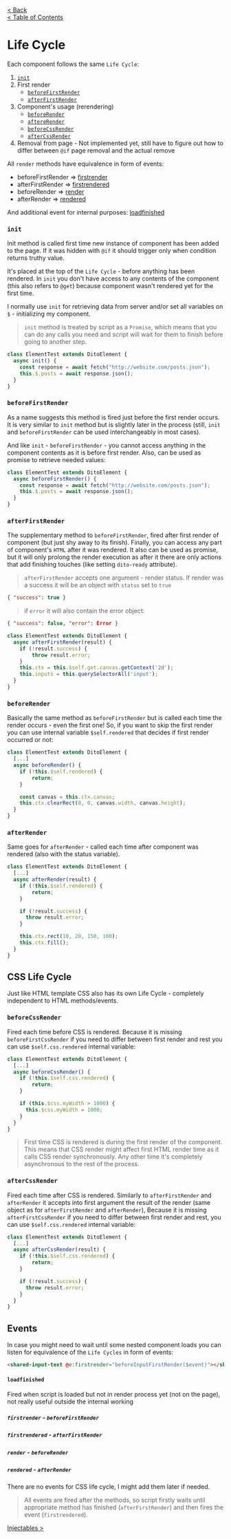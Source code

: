 [< Back](COMPONENTSCOMMUNICATION.md)      
[< Table of Contents](../README.md#advanced-stuff)

# Life Cycle
Each component follows the same `Life Cycle`:
1. [`init`](#init)
2. First render
   - [`beforeFirstRender`](#beforefirstrender)
   - [`afterFirstRender`](#afterfirstrender)
3. Component's usage (rerendering)
    - [`beforeRender`](#beforerender)
    - [`aftereRender`](#afterrender)
    - [`beforeCssRender`](#beforecssrender)
    - [`afterCssRender`](#aftercssrender)
4. Removal from page - Not implemented yet, still have to figure out how to differ between `@if` page 
removal and the actual remove

All `render` methods have equivalence in form of events:
- beforeFirstRender => [firstrender](#firstrender---beforefirstrender)
- afterFirstRender => [firstrendered](#firstrendered---afterfirstrender)
- beforeRender => [render](#render---beforerender)
- afterRender => [rendered](#rendered---afterrender)

And additional event for internal purposes: [loadfinished](#loadfinished)

### `init`

Init method is called first time new instance of component has been added to the page. If it was hidden with `@if`
it should trigger only when condition returns truthy value. 

It's placed at the top of the `Life Cycle` - before anything has been rendered. 
In `init` you don't have access to any contents of the component (this also refers to `@get`) because component wasn't
rendered yet for the first time.

I normally use `init` for retrieving data from server and/or set all variables on `$` - initializing my component.
> `init` method is treated by script as a `Promise`, which means that you can do any calls you need and script will
> wait for them to finish before going to another step.
```js
class ElementTest extends DitoElement {
  async init() {
    const response = await fetch("http://website.com/posts.json");
    this.$.posts = await response.json();
  }
}
```

### `beforeFirstRender`
As a name suggests this method is fired just before the first render occurs. It is very similar to `init` method
but is slightly later in the process (still, `init` and `beforeFirstRender` can be used interchangeably in most cases).

And like `init` - `beforeFirstRender` - you cannot access anything in the component contents as it is before first 
render. Also, can be used as promise to retrieve needed values:
```js
class ElementTest extends DitoElement {
  async beforeFirstRender() {
    const response = await fetch("http://website.com/posts.json");
    this.$.posts = await response.json();
  }
}
```

### `afterFirstRender`
The supplementary method to `beforeFirstRender`, fired after first render of component (but just shy away to its 
finish). Finally, you can access any part of component's `HTML` after it was rendered. It also can be used as 
promise, but it will only prolong the render execution as after it there are only actions that add finishing touches 
(like setting `dito-ready` attribute). 

> `afterFirstRender` accepts one argument - render status. If render was a success it will be an object with `status` 
> set to `true` 
```json
{ "success": true }
```
> if `error` it will also contain the error object:
```json
{ "success": false, "error": Error }
```
```js
class ElementTest extends DitoElement {
  async afterFirstRender(result) {
    if (!result.success) {
        throw result.error;
    }
    this.ctx = this.$self.get.canvas.getContext('2d');
    this.inputs = this.querySelectorAll('input');
  }
}
```

### `beforeRender`
Basically the same method as `beforeFirstRender` but is called each time the render occurs - even the first one! 
So, if you want to skip the first render you can use internal variable `$self.rendered` that decides if first render 
occurred or not:
```js
class ElementTest extends DitoElement {
  [...]
  async beforeRender() {
    if (!this.$self.rendered) {
        return;
    }

    const canvas = this.ctx.canvas;
    this.ctx.clearRect(0, 0, canvas.width, canvas.height);
  }
}
```

### `afterRender`
Same goes for `afterRender` - called each time after component was rendered (also with the status variable).
```js
class ElementTest extends DitoElement {
  [...]
  async afterRender(result) {
    if (!this.$self.rendered) {
        return;
    }

    if (!result.success) {
      throw result.error;
    }

    this.ctx.rect(10, 20, 150, 100);
    this.ctx.fill();
  }
}
```

## CSS Life Cycle
Just like HTML template CSS also has its own Life Cycle - completely independent to HTML methods/events.

### `beforeCssRender`
Fired each time before CSS is rendered. Because it is missing `beforeFirstCssRender` if you need to differ between
first render and rest you can use `$self.css.rendered` internal variable:
```js
class ElementTest extends DitoElement {
  [...]
  async beforeCssRender() {
    if (!this.$self.css.rendered) {
        return;
    }

    if (this.$css.myWidth > 1000) {
      this.$css.myWidth = 1000;
    }
  }
}
```
> First time CSS is rendered is during the first render of the component. This means that CSS render might affect 
> first HTML render time as it calls CSS render synchronously. Any other time it's completely asynchronous to the 
> rest of the process.

### `afterCssRender`
Fired each time after CSS is rendered. Similarly to `afterFirstRender` and `afterRender` it accepts into first argument 
the result of the render (same object as for `afterFirstRender` and `afterRender`), Because it is missing 
`afterFirstCssRender` if you need to differ between first render and rest, you can use `$self.css.rendered` 
internal variable:
```js
class ElementTest extends DitoElement {
  [...]
  async afterCssRender(result) {
    if (!this.$self.css.rendered) {
        return;
    }

    if (!result.success) {
      throw result.error;
    }
  }
}
```

## Events

In case you might need to wait until some nested component loads you can listen for equivalence of the `Life Cycles` 
in form of events:
```html
<shared-input-text @e:firstrender="beforeInputFirstRender($event)"></shared-input-text>
```
#### `loadfinished`

Fired when script is loaded but not in render process yet (not on the page), not really useful outside the internal working

##### `firstrender` - `beforeFirstRender`
##### `firstrendered` - `afterFirstRender`
##### `render` - `beforeRender`
##### `rendered` - `afterRender`

There are no events for CSS life cycle, I might add them later if needed.
> All events are fired after the methods, so script firstly waits until appropriate method has finished 
> (`afterFirstRender`) and then fires the event (`firstrendered`).

[Injectables >](INJECTABLES.md)
